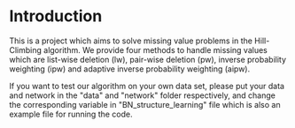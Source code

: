 # Introduction
This is a project which aims to solve missing value problems in the Hill-Climbing algorithm. We provide four methods to handle missing values which are list-wise deletion (lw), pair-wise deletion (pw), inverse probability weighting (ipw) and adaptive inverse probability weighting (aipw).

If you want to test our algorithm on your own data set, please put your data and network in the "data" and "network" folder respectively, and change the corresponding variable in "BN_structure_learning" file which is also an example file for running the code.
